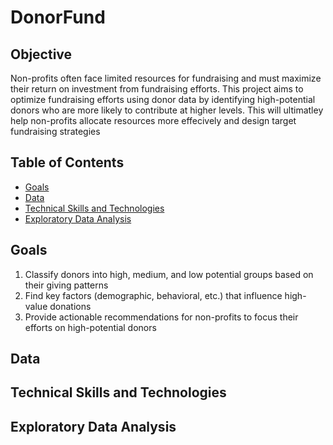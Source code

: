 # DonorFund

## Objective
Non-profits often face limited resources for fundraising and must maximize their return on investment from fundraising efforts. This project aims to optimize fundraising efforts using donor data by identifying high-potential donors who are more likely to contribute at higher levels. This will ultimatley help non-profits allocate resources more effecively and design target fundraising strategies

## Table of Contents
- [Goals](#goals)
- [Data](#data)
- [Technical Skills and Technologies](#technicalskillsandtechnologies)
- [Exploratory Data Analysis](#exploratorydataanalysis)

## Goals
1. Classify donors into high, medium, and low potential groups based on their giving patterns
2. Find key factors (demographic, behavioral, etc.) that influence high-value donations
3. Provide actionable recommendations for non-profits to focus their efforts on high-potential donors

## Data

## Technical Skills and Technologies

## Exploratory Data Analysis
